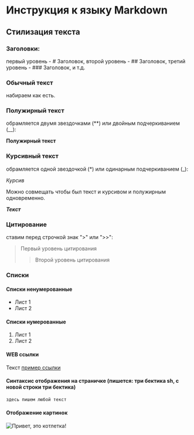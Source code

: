# Инструкция к языку Markdown

## Стилизация текста

### Заголовки: 

первый уровень - # Заголовок, второй уровень - ## Заголовок, третий уровень - ### Заголовок, и т.д.

### Обычный текст
 набираем как есть.

### Полужирный текст

 обрамляется двумя звездочками (**) или двойным подчеркиванием (__): 

**Полужирный текст**

### Курсивный текст

 обрамляется одной звездочкой (*) или одинарным подчеркиванием (_): 

*Курсив*

Можно совмещать чтобы был текст и курсивом и полужирным одновременно.

_**Текст**_

### Цитирование

 ставим перед строчкой знак ">" или ">>": 
> Первый уровень цитирования
>> Второй уровень цитирования

### Списки
#### Списки ненумерованные
* Лист 1
* Лист 2

#### Списки нумерованные
1. Лист 1
2. Лист 2

#### WEB ссылки

Текст [пример ссылки](https://exempl.com "Всплывающая подсказка")

####  Cинтаксис отображения на страничке (пишется: три бектика sh, с новой строки три бектика)
```sh
здесь пишем любой текст
```

#### Отображение картинок

![Привет, это котлетка!](m-svin.jpg)